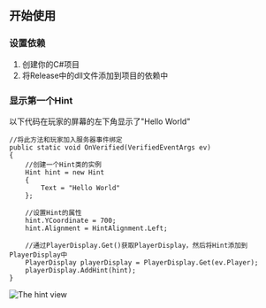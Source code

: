 ## 开始使用
### 设置依赖
1. 创建你的C#项目
2. 将Release中的dll文件添加到项目的依赖中
### 显示第一个Hint
以下代码在玩家的屏幕的左下角显示了"Hello World"
```CSharp
//将此方法和玩家加入服务器事件绑定
public static void OnVerified(VerifiedEventArgs ev)
{
    //创建一个Hint类的实例
    Hint hint = new Hint
    {
        Text = "Hello World"
    };

    //设置Hint的属性
    hint.YCoordinate = 700;
    hint.Alignment = HintAlignment.Left;

    //通过PlayerDisplay.Get()获取PlayerDisplay，然后将Hint添加到PlayerDisplay中
    PlayerDisplay playerDisplay = PlayerDisplay.Get(ev.Player);
    playerDisplay.AddHint(hint);
}
```
![The hint view](Images/GettingStartedExample.jpg)
